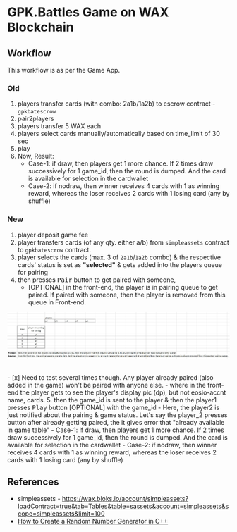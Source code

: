 # GPK.Battles Game on WAX Blockchain

## Workflow
This workflow is as per the Game App.

### Old
1. players transfer cards (with combo: 2a1b/1a2b) to escrow contract - `gpkbatescrow`
1. pair2players
1. players transfer 5 WAX each
1. players select cards manually/automatically based on time_limit of 30 sec
1. play
1. Now, Result:
	- Case-1: if draw, then players get 1 more chance. If 2 times draw successively for 1 game_id, then the round is dumped. And the card is available for selection in the cardwallet
	- Case-2: if nodraw, then winner receives 4 cards with 1 as winning reward, whereas the loser receives 2 cards with 1 losing card (any by shuffle)

### New
1. player deposit game fee 
1. player transfers cards (of any qty. either a/b) from `simpleassets` contract to `gpkbatescrow` contract.
1. player selects the cards (max. 3 of `2a1b`/`1a2b` combo) & the respective cards' status is set as __"selected"__ & gets added into the players queue for pairing
1. then presses <kbd>Pair</kbd> button to get paired with someone,
	- [OPTIONAL] in the front-end, the player is in pairing queue to get paired. If paired with someone, then the player is removed from this queue in Front-end.
<p align="center">
  <img src="others/images/pair_player.jpg" alt="" width="" height="">
</p>

<br/>
	- [x] Need to test several times though. Any player already paired (also added in the game) won't be paired with anyone else.
	- where in the front-end the player gets to see the player's display pic (dp), but not eosio-accnt name, cards.
5. then the game_id is sent to the player & then the player1 presses <kbd>Play</kbd> button [OPTIONAL] with the game_id
	- Here, the player2 is just notified about the pairing & game status. Let's say the player_2 presses button after already getting paired, the it gives error that "already available in game table"
	- Case-1: if draw, then players get 1 more chance. If 2 times draw successively for 1 game_id, then the round is dumped. And the card is available for selection in the cardwallet
	- Case-2: if nodraw, then winner receives 4 cards with 1 as winning reward, whereas the loser receives 2 cards with 1 losing card (any by shuffle)

## References
* simpleassets - https://wax.bloks.io/account/simpleassets?loadContract=true&tab=Tables&table=sassets&account=simpleassets&scope=simpleassets&limit=100
* [How to Create a Random Number Generator in C++](https://www.bitdegree.org/learn/random-number-generator-cpp)
